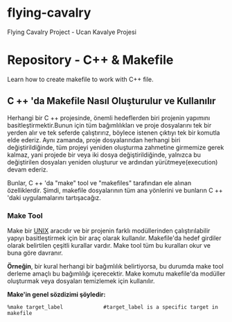 # flying-cavalry
Flying Cavalry Project - Ucan Kavalye Projesi 
# Repository - C++ & Makefile

Learn how to create makefile to work with C++ file.

## C ++ 'da Makefile Nasıl Oluşturulur ve Kullanılır

Herhangi bir C ++ projesinde, önemli hedeflerden biri projenin yapımını basitleştirmektir.Bunun için tüm bağımlılıkları ve proje dosyalarını tek bir yerden alır ve tek seferde çalıştırırız, böylece istenen çıktıyı tek bir komutla elde ederiz. Aynı zamanda, proje dosyalarından herhangi biri değiştirildiğinde, tüm projeyi yeniden oluşturma zahmetine girmemize gerek kalmaz, yani projede bir veya iki dosya değiştirildiğinde, yalnızca bu değiştirilen dosyaları yeniden  oluşturur ve ardından yürütmeye(execution) devam ederiz.

Bunlar, C ++ 'da "make" tool ve "makefiles" tarafından ele alınan özelliklerdir. Şimdi, makefile dosyalarının tüm ana yönlerini ve bunların C ++ 'daki uygulamalarını tartışacağız.

### Make Tool

Make bir [UNIX](https://en.wikipedia.org/wiki/Unix) aracıdır ve bir projenin farklı modüllerinden çalıştırılabilir yapıyı basitleştirmek için bir araç olarak kullanılır. Makefile'da hedef girdiler olarak belirtilen çeşitli kurallar vardır. Make tool tüm bu kuralları okur ve buna göre davranır.

**Örneğin**, bir kural herhangi bir bağımlılık belirtiyorsa, bu durumda make tool derleme amaçlı bu bağımlılığı içerecektir. Make komutu makefile'da modüller oluşturmak veya dosyaları temizlemek için kullanılır. 

**Make'in genel sözdizimi şöyledir:**

```
%make target_label             #target_label is a specific target in makefile
```
